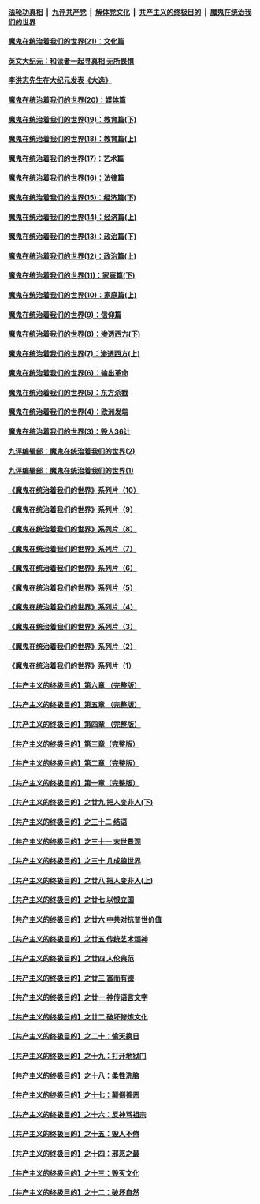 ####  [法轮功真相](../../../../basic/blob/master/README.md?t=01230331) &nbsp;|&nbsp; [九评共产党](../../../../9ping.md/blob/master/README.md?t=01230331) &nbsp;|&nbsp; [解体党文化](../../../../jtdwh.md/blob/master/README.md?t=01230331)  &nbsp;|&nbsp; [共产主义的终极目的](../../../../gczydzjmd.md/blob/master/README.md?t=01230331) &nbsp;|&nbsp; [魔鬼在统治我们的世界](../../../../mgztzwmdsj.md/blob/master/README.md?t=01230331) 

#### [魔鬼在统治着我们的世界(21)：文化篇](../pages/nsc422/n10597706.md?t=01230331) 

#### [英文大纪元：和读者一起寻真相 无所畏惧](../pages/nsc422/n12542027.md?t=01230331) 

#### [李洪志先生在大纪元发表《大选》](../pages/nsc422/n12534746.md?t=01230331) 

#### [魔鬼在统治着我们的世界(20)：媒体篇](../pages/nsc422/n10586579.md?t=01230331) 

#### [魔鬼在统治着我们的世界(19)：教育篇(下)](../pages/nsc422/n10564808.md?t=01230331) 

#### [魔鬼在统治着我们的世界(18)：教育篇(上)](../pages/nsc422/n10526970.md?t=01230331) 

#### [魔鬼在统治着我们的世界(17)：艺术篇](../pages/nsc422/n10499093.md?t=01230331) 

#### [魔鬼在统治着我们的世界(16)：法律篇](../pages/nsc422/n10485969.md?t=01230331) 

#### [魔鬼在统治着我们的世界(15)：经济篇(下)](../pages/nsc422/n10469975.md?t=01230331) 

#### [魔鬼在统治着我们的世界(14)：经济篇(上)](../pages/nsc422/n10457370.md?t=01230331) 

#### [魔鬼在统治着我们的世界(13)：政治篇(下)](../pages/nsc422/n10448270.md?t=01230331) 

#### [魔鬼在统治着我们的世界(12)：政治篇(上)](../pages/nsc422/n10444576.md?t=01230331) 

#### [魔鬼在统治着我们的世界(11)：家庭篇(下)](../pages/nsc422/n10440961.md?t=01230331) 

#### [魔鬼在统治着我们的世界(10)：家庭篇(上)](../pages/nsc422/n10435448.md?t=01230331) 

#### [魔鬼在统治着我们的世界(9)：信仰篇](../pages/nsc422/n10432159.md?t=01230331) 

#### [魔鬼在统治着我们的世界(8)：渗透西方(下)](../pages/nsc422/n10429603.md?t=01230331) 

#### [魔鬼在统治着我们的世界(7)：渗透西方(上)](../pages/nsc422/n10426013.md?t=01230331) 

#### [魔鬼在统治着我们的世界(6)：输出革命](../pages/nsc422/n10421536.md?t=01230331) 

#### [魔鬼在统治着我们的世界(5)：东方杀戮](../pages/nsc422/n10417707.md?t=01230331) 

#### [魔鬼在统治着我们的世界(4)：欧洲发端](../pages/nsc422/n10414890.md?t=01230331) 

#### [魔鬼在统治着我们的世界(3)：毁人36计](../pages/nsc422/n10411583.md?t=01230331) 

#### [九评编辑部：魔鬼在统治着我们的世界(2)](../pages/nsc422/n10410036.md?t=01230331) 

#### [九评编辑部：魔鬼在统治着我们的世界(1)](../pages/nsc422/n10406825.md?t=01230331) 

#### [《魔鬼在统治着我们的世界》系列片（10）](../pages/nsc422/n12292670.md?t=01230331) 

#### [《魔鬼在统治着我们的世界》系列片（9）](../pages/nsc422/n12290859.md?t=01230331) 

#### [《魔鬼在统治着我们的世界》系列片（8）](../pages/nsc422/n12287445.md?t=01230331) 

#### [《魔鬼在统治着我们的世界》系列片（7）](../pages/nsc422/n12283425.md?t=01230331) 

#### [《魔鬼在统治着我们的世界》系列片（6）](../pages/nsc422/n12282314.md?t=01230331) 

#### [《魔鬼在统治着我们的世界》系列片（5）](../pages/nsc422/n12281419.md?t=01230331) 

#### [《魔鬼在统治着我们的世界》系列片（4）](../pages/nsc422/n12274024.md?t=01230331) 

#### [《魔鬼在统治着我们的世界》系列片（3）](../pages/nsc422/n12271322.md?t=01230331) 

#### [《魔鬼在统治着我们的世界》系列片（2）](../pages/nsc422/n12269049.md?t=01230331) 

#### [《魔鬼在统治着我们的世界》系列片（1）](../pages/nsc422/n12267575.md?t=01230331) 

#### [【共产主义的终极目的】第六章 （完整版）](../pages/nsc422/n11428913.md?t=01230331) 

#### [【共产主义的终极目的】第五章 （完整版）](../pages/nsc422/n11428912.md?t=01230331) 

#### [【共产主义的终极目的】第四章 （完整版）](../pages/nsc422/n11428907.md?t=01230331) 

#### [【共产主义的终极目的】第三章（完整版）](../pages/nsc422/n11428848.md?t=01230331) 

#### [【共产主义的终极目的】第二章（完整版）](../pages/nsc422/n11428831.md?t=01230331) 

#### [【共产主义的终极目的】第一章（完整版）](../pages/nsc422/n11417651.md?t=01230331) 

#### [【共产主义的终极目的】之廿九 把人变非人(下)](../pages/nsc422/n11344140.md?t=01230331) 

#### [【共产主义的终极目的】之三十二 结语](../pages/nsc422/n11360535.md?t=01230331) 

#### [【共产主义的终极目的】之三十一 末世景观](../pages/nsc422/n11351129.md?t=01230331) 

#### [【共产主义的终极目的】之三十 几成狼世界](../pages/nsc422/n11348280.md?t=01230331) 

#### [【共产主义的终极目的】之廿八 把人变非人(上)](../pages/nsc422/n11340492.md?t=01230331) 

#### [【共产主义的终极目的】之廿七 以恨立国](../pages/nsc422/n11336944.md?t=01230331) 

#### [【共产主义的终极目的】之廿六 中共对抗普世价值](../pages/nsc422/n11324785.md?t=01230331) 

#### [【共产主义的终极目的】之廿五 传统艺术颂神](../pages/nsc422/n11296396.md?t=01230331) 

#### [【共产主义的终极目的】之廿四 人伦典范](../pages/nsc422/n11296397.md?t=01230331) 

#### [【共产主义的终极目的】之廿三 富而有德](../pages/nsc422/n11283598.md?t=01230331) 

#### [【共产主义的终极目的】之廿一 神传语言文字](../pages/nsc422/n11263265.md?t=01230331) 

#### [【共产主义的终极目的】之廿二 破坏修炼文化](../pages/nsc422/n11245728.md?t=01230331) 

#### [【共产主义的终极目的】之二十：偷天换日](../pages/nsc422/n11238846.md?t=01230331) 

#### [【共产主义的终极目的】之十九：打开地狱门](../pages/nsc422/n11206376.md?t=01230331) 

#### [【共产主义的终极目的】之十八：柔性洗脑](../pages/nsc422/n11199994.md?t=01230331) 

#### [【共产主义的终极目的】之十七：颠倒善恶](../pages/nsc422/n11179782.md?t=01230331) 

#### [【共产主义的终极目的】之十六：反神骂祖宗](../pages/nsc422/n11166798.md?t=01230331) 

#### [【共产主义的终极目的】之十五：毁人不倦](../pages/nsc422/n11166792.md?t=01230331) 

#### [【共产主义的终极目的】之十四：邪恶之最](../pages/nsc422/n11150249.md?t=01230331) 

#### [【共产主义的终极目的】之十三：毁灭文化](../pages/nsc422/n11135227.md?t=01230331) 

#### [【共产主义的终极目的】之十二：破坏自然](../pages/nsc422/n11135214.md?t=01230331) 

